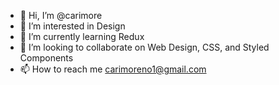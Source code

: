 - 👋 Hi, I’m @carimore
- 👀 I’m interested in Design
- 🌱 I’m currently learning Redux
- 💞️ I’m looking to collaborate on Web Design, CSS, and Styled Components
- 📫 How to reach me carimoreno1@gmail.com
